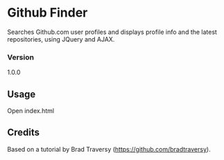 # Github Finder

Searches Github.com user profiles and displays profile info and the latest repositories, using JQuery and AJAX.

### Version

1.0.0

## Usage

Open index.html

## Credits
Based on a tutorial by Brad Traversy (https://github.com/bradtraversy).
